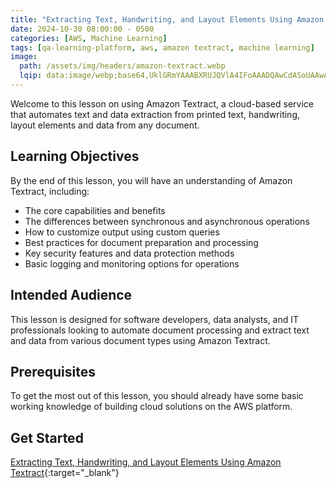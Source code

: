 ```yaml
---
title: "Extracting Text, Handwriting, and Layout Elements Using Amazon Textract"
date: 2024-10-30 08:00:00 - 0500
categories: [AWS, Machine Learning]
tags: [qa-learning-platform, aws, amazon textract, machine learning]
image: 
  path: /assets/img/headers/amazon-textract.webp
  lqip: data:image/webp;base64,UklGRmYAAABXRUJQVlA4IFoAAADQAwCdASoUAAwAPzmEuVOvKKWisAgB4CcJYgCdACFazyUXtSjpVQAA/trKsjxeeO6SFMA0HVxmid3QwqnVyekAtrHvrXZp/ZxM/q+ANl/36w2/WvlNkWKQAAA=
---
```


Welcome to this lesson on using Amazon Textract, a cloud-based service that automates text and data extraction from printed text, handwriting, layout elements and data from any document.

## Learning Objectives
By the end of this lesson, you will have an understanding of Amazon Textract, including:
- The core capabilities and benefits
- The differences between synchronous and asynchronous operations
- How to customize output using custom queries
- Best practices for document preparation and processing
- Key security features and data protection methods
- Basic logging and monitoring options for operations

## Intended Audience 
This lesson is designed for software developers, data analysts, and IT professionals looking to automate document processing and extract text and data from various document types using Amazon Textract.

## Prerequisites 
To get the most out of this lesson, you should already have some basic working knowledge of building cloud solutions on the AWS platform.

## Get Started
[Extracting Text, Handwriting, and Layout Elements Using Amazon Textract](https://platform.qa.com/course/extracting-text-handwriting-and-layout-elements-using-amazon-textract-1/introduction-1729679323548){:target="_blank"}